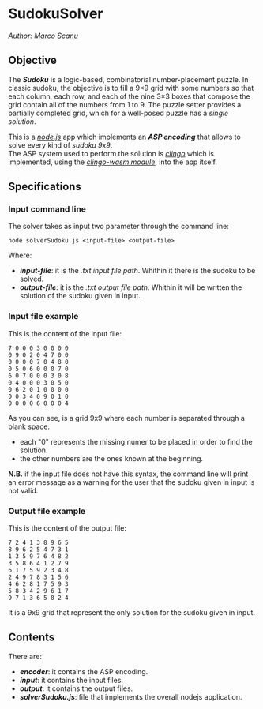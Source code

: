 # SudokuSolver

*Author: Marco Scanu*

## Objective
The ***Sudoku*** is a logic-based, combinatorial number-placement puzzle. In classic sudoku, the objective is to fill a 9×9 grid with some numbers so that each column, each row, and each of the nine 3×3 boxes that compose the grid contain all of the numbers from 1 to 9. The puzzle setter provides a partially completed grid, which for a well-posed puzzle has a *single solution*.

This is a [*node.js*](https://github.com/nodejs/node) app which implements an ***ASP encoding*** that allows to solve every kind of *sudoku 9x9*. <br>
The ASP system used to perform the solution is [*clingo*](https://github.com/potassco/clingo) which is implemented, using the [*clingo-wasm module*](https://github.com/domoritz/clingo-wasm), into the app itself.

## Specifications

### Input command line
The solver takes as input two parameter through the command line:

	node solverSudoku.js <input-file> <output-file>

Where:
- ***input-file***: it is the *.txt input file path*. Whithin it there is the sudoku to be solved.
- ***output-file***: it is the *.txt output file path*. Whithin it will be written the solution of the sudoku given in input.

### Input file example
This is the content of the input file:

	7 0 0 0 3 0 0 0 0
	0 9 0 2 0 4 7 0 0
	0 0 0 0 7 0 4 8 0
	0 5 0 6 0 0 0 7 0
	6 0 7 0 0 0 3 0 8
	0 4 0 0 0 3 0 5 0
	0 6 2 0 1 0 0 0 0
	0 0 3 4 0 9 0 1 0
	0 0 0 0 6 0 0 0 4

As you can see, is a grid 9x9 where each number is separated through a blank space.
- each "0" represents the missing numer to be placed in order to find the solution.
- the other numbers are the ones known at the beginning.

**N.B.** if the input file does not have this syntax, the command line will print an error message as a warning for the user that the sudoku given in input is not valid.

### Output file example
This is the content of the output file:

	7 2 4 1 3 8 9 6 5
	8 9 6 2 5 4 7 3 1
	1 3 5 9 7 6 4 8 2
	3 5 8 6 4 1 2 7 9
	6 1 7 5 9 2 3 4 8
	2 4 9 7 8 3 1 5 6
	4 6 2 8 1 7 5 9 3
	5 8 3 4 2 9 6 1 7
	9 7 1 3 6 5 8 2 4

It is a 9x9 grid that represent the only solution for the sudoku given in input.

## Contents
There are:
- ***encoder***: it contains the ASP encoding.
- ***input***: it contains the input files.
- ***output***: it contains the output files.
- ***solverSudoku.js***: file that implements the overall nodejs application.
